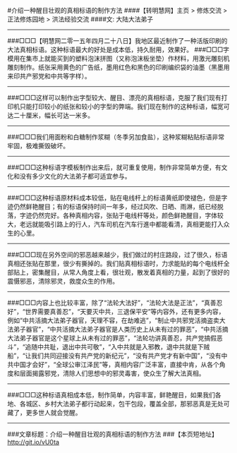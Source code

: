 
#介绍一种醒目壮观的真相标语的制作方法
####【转明慧网】主页 > 修炼交流 > 正法修炼园地 > 洪法经验交流
####文: 大陆大法弟子
***
###□□□【明慧网二零一五年四月二十八日】我地区最近制作了一种活版印刷的大法真相标语。这种标语最大的好处是成本低，持久耐用，效果好。
###□□□字模用在集市上就能买到的塑料泡沫拼图（又称泡沫板坐垫）作材料，用激光雕刻机雕刻制作。纸张采用黄色的广告纸，墨用红色和黑色的印刷编织袋的油墨（黑墨用来印共产邪党和中共等字样）。
***
###□□□这样可以制作出字型较大、醒目、漂亮的真相标语，克服了我们现有打印机只能打印较小的纸张和较小的字型的弊端。我们现在制作的这种标语，幅宽可达二十厘米，幅长可达一米多。
***
###□□□我们用面粉和白糖制作浆糊（冬季另加食盐），这种浆糊粘贴标语非常牢固，极难撕毁破坏。
***
###□□□这种标语字模板制作出来后，就可重复使用，制作非常简单方便，有文化和没有多少文化的大法弟子都可适宜参与。
***
###□□□这种标语原材料成本较低，贴在电线杆上的标语黄纸即使褪色，但是字迹仍然鲜艳醒目；有的标语保持时间一年多，经过风吹、日晒、雨淋，纸已经脱落，字迹仍然完好。各种真相内容，张贴于电线杆等处，颜色鲜艳醒目，字体较大，老远就能吸引路上的行人，汽车司机在汽车行進中都能看清，真相更能打入众生的心里。
***
###□□□现在另外空间的邪恶越来越少，我们做过的村庄路段，过了很久，标语真相还张贴在那里，很少有撕掉的。我们贴真相标语时，力求能贴的每个电线杆全部贴上，密集醒目，从常人角度上看，很壮观，散发着真相的力量，起到了很好的震慑邪恶，清除邪灵，救度众生的作用。
***
###□□□内容上也比较丰富，除了“法轮大法好”，“法轮大法是正法”，“真善忍好”，“世界需要真善忍”，“天要灭中共，三退保平安”等内容外，还有更多内容，例如“中共活摘大法弟子器官，天理不容，在劫难逃”，“制止中共邪党活摘盗卖大法弟子器官”，“中共活摘大法弟子器官是人类历史上从未有过的罪恶”，“中共活摘大法弟子器官是这个星球上从未有过的罪恶”，“法轮功讲真善忍，共产党搞假恶斗”，“追随中共耻，退出中共可敬”，“入中共就是入邪教，退中共就是下贼船”，“让我们共同迎接没有共产党的新纪元”，“没有共产党才有新中国”，“没有中共中国才会好”，“全球公审江泽民”等，真相内容广泛丰富，直接中肯，从各个角度和层面揭露邪党，清除人们思想中的邪灵毒害，使众生了解大法真相。
***
###□□□这种标语真相成本低，制作简单，内容丰富，鲜艳醒目，如果我们各地、各城区、乡村大法弟子都行动起来，包干包段，覆盖全部，那邪恶真是无处可藏了，更多世人就会觉醒。
***
###文章标题：介绍一种醒目壮观的真相标语的制作方法
###【本页短地址】http://git.io/vU0ta
